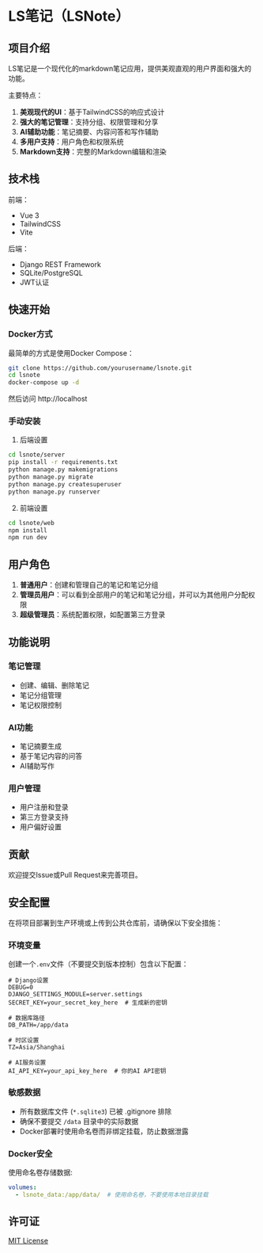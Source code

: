 # LS笔记（LSNote）

## 项目介绍

LS笔记是一个现代化的markdown笔记应用，提供美观直观的用户界面和强大的功能。

主要特点：
1. **美观现代的UI**：基于TailwindCSS的响应式设计
2. **强大的笔记管理**：支持分组、权限管理和分享
3. **AI辅助功能**：笔记摘要、内容问答和写作辅助
4. **多用户支持**：用户角色和权限系统
5. **Markdown支持**：完整的Markdown编辑和渲染

## 技术栈

前端：
- Vue 3
- TailwindCSS
- Vite

后端：
- Django REST Framework
- SQLite/PostgreSQL
- JWT认证

## 快速开始

### Docker方式

最简单的方式是使用Docker Compose：

```bash
git clone https://github.com/yourusername/lsnote.git
cd lsnote
docker-compose up -d
```

然后访问 http://localhost

### 手动安装

1. 后端设置

```bash
cd lsnote/server
pip install -r requirements.txt
python manage.py makemigrations
python manage.py migrate
python manage.py createsuperuser
python manage.py runserver
```

2. 前端设置

```bash
cd lsnote/web
npm install
npm run dev
```

## 用户角色

1. **普通用户**：创建和管理自己的笔记和笔记分组
2. **管理员用户**：可以看到全部用户的笔记和笔记分组，并可以为其他用户分配权限
3. **超级管理员**：系统配置权限，如配置第三方登录

## 功能说明

### 笔记管理

- 创建、编辑、删除笔记
- 笔记分组管理
- 笔记权限控制

### AI功能

- 笔记摘要生成
- 基于笔记内容的问答
- AI辅助写作
 
### 用户管理

- 用户注册和登录
- 第三方登录支持
- 用户偏好设置

## 贡献

欢迎提交Issue或Pull Request来完善项目。

## 安全配置

在将项目部署到生产环境或上传到公共仓库前，请确保以下安全措施：

### 环境变量

创建一个`.env`文件（不要提交到版本控制）包含以下配置：

```
# Django设置
DEBUG=0
DJANGO_SETTINGS_MODULE=server.settings
SECRET_KEY=your_secret_key_here  # 生成新的密钥

# 数据库路径
DB_PATH=/app/data

# 时区设置
TZ=Asia/Shanghai

# AI服务设置 
AI_API_KEY=your_api_key_here  # 你的AI API密钥
```

### 敏感数据

- 所有数据库文件 (`*.sqlite3`) 已被 .gitignore 排除
- 确保不要提交 `/data` 目录中的实际数据
- Docker部署时使用命名卷而非绑定挂载，防止数据泄露

### Docker安全

使用命名卷存储数据:
```yaml
volumes:
  - lsnote_data:/app/data/  # 使用命名卷，不要使用本地目录挂载
```

## 许可证

[MIT License](LICENSE) 
 
 